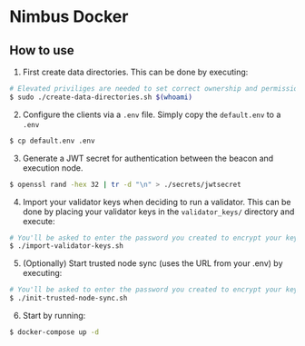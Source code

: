 # Nimbus Docker

## How to use

1. First create data directories. This can be done by executing:
```bash
# Elevated priviliges are needed to set correct ownership and permissions.
$ sudo ./create-data-directories.sh $(whoami)
```
2. Configure the clients via a `.env` file. Simply copy the `default.env` to a `.env`
```bash
$ cp default.env .env
```
3. Generate a JWT secret for authentication between the beacon and execution node.

```bash
$ openssl rand -hex 32 | tr -d "\n" > ./secrets/jwtsecret
```
4. Import your validator keys when deciding to run a validator. 
This can be done by placing your validator keys in the `validator_keys/` directory and execute:
```bash
# You'll be asked to enter the password you created to encrypt your keystore(s).
$ ./import-validator-keys.sh
```
5. (Optionally) Start trusted node sync (uses the URL from your .env) by executing:
```bash
# You'll be asked to enter the password you created to encrypt your keystore(s).
$ ./init-trusted-node-sync.sh
```
6. Start by running:
```bash
$ docker-compose up -d
```